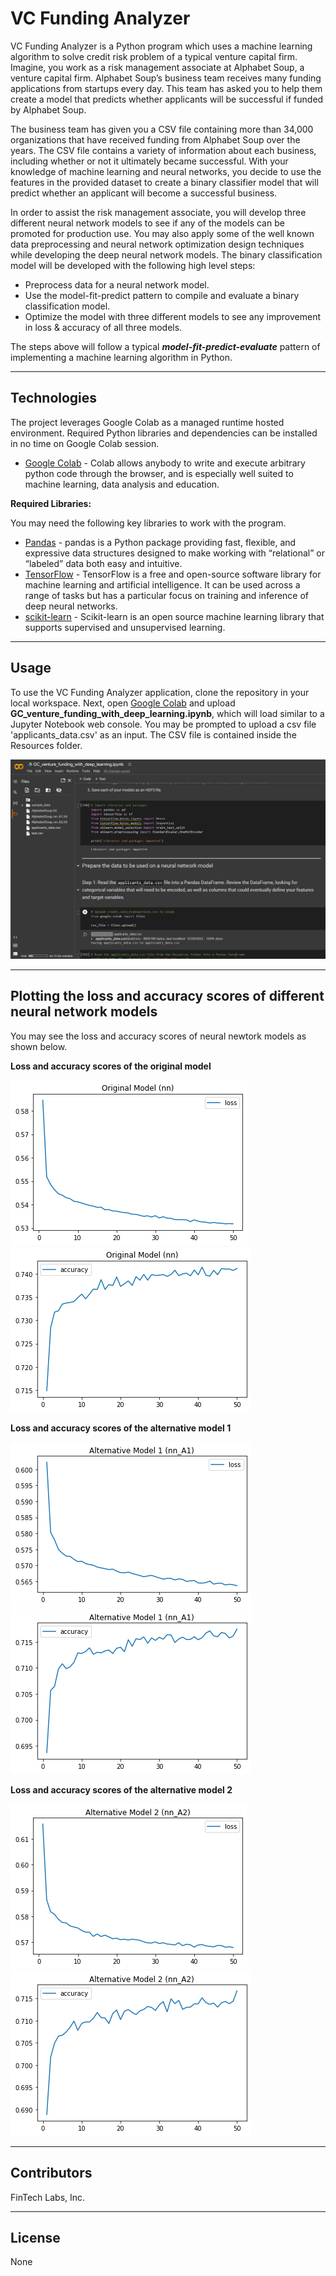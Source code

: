# VC Funding Analyzer

VC Funding Analyzer is a Python program which uses a machine learning algorithm to solve credit risk problem of a typical venture capital firm. Imagine, you work as a risk management associate at Alphabet Soup, a venture capital firm. Alphabet Soup’s business team receives many funding applications from startups every day. This team has asked you to help them create a model that predicts whether applicants will be successful if funded by Alphabet Soup.

The business team has given you a CSV file containing more than 34,000 organizations that have received funding from Alphabet Soup over the years. The CSV file contains a variety of information about each business, including whether or not it ultimately became successful. With your knowledge of machine learning and neural networks, you decide to use the features in the provided dataset to create a binary classifier model that will predict whether an applicant will become a successful business.

In order to assist the risk management associate, you will develop three different neural network models to see if any of the models can be promoted for production use. You may also apply some of the well known data preprocessing and neural network optimization design techniques while developing the deep neural network models. The binary classification model will be developed with the following high level steps:

* Preprocess data for a neural network model.
* Use the model-fit-predict pattern to compile and evaluate a binary classification model.
* Optimize the model with three different models to see any improvement in loss & accuracy of all three models.

The steps above will follow a typical ***model-fit-predict-evaluate*** pattern of implementing a machine learning algorithm in Python.

---

## Technologies

The project leverages Google Colab as a managed runtime hosted environment. Required Python libraries and dependencies can be installed in no time on Google Colab session.
* [Google Colab](https://colab.research.google.com/) - Colab allows anybody to write and execute arbitrary python code through the browser, and is especially well suited to machine learning, data analysis and education.

**Required Libraries:**

You may need the following key libraries to work with the program.

- [Pandas](https://pandas.pydata.org/docs/reference/index.html) - pandas is a Python package providing fast, flexible, and expressive data structures designed to make working with “relational” or “labeled” data both easy and intuitive.
- [TensorFlow](https://www.tensorflow.org/learn) - TensorFlow is a free and open-source software library for machine learning and artificial intelligence. It can be used across a range of tasks but has a particular focus on training and inference of deep neural networks.
- [scikit-learn](https://scikit-learn.org/stable/getting_started.html/) - Scikit-learn is an open source machine learning library that supports supervised and unsupervised learning.

---

## Usage

To use the VC Funding Analyzer application, clone the repository in your local workspace. Next, open [Google Colab](https://colab.research.google.com/) and upload **GC_venture_funding_with_deep_learning.ipynb**, which will load similar to a Jupyter Notebook web console. You may be prompted to upload a csv file 'applicants_data.csv' as an input. The CSV file is contained inside the Resources folder.

![Google Colab](Images/app_usage.png)

---

## Plotting the loss and accuracy scores of different neural network models

You may see the loss and accuracy scores of neural newtork models as shown below.

**Loss and accuracy scores of the original model**


![Loss scores](Images/ml.png "Original Model: loss scores") ![Accuracy scores](Images/ma.png "Original Model: accuracy scores")

**Loss and accuracy scores of the alternative model 1**

![Loss scores](Images/ml1.png "Alternative Model 1: loss scores") ![Accuracy scores](Images/ma1.png "Alternative Model 1: accuracy scores")

**Loss and accuracy scores of the alternative model 2**

![Loss scores](Images/ml2.png "Alternative Model 2: loss scores") ![Accuracy scores](Images/ma2.png "Alternative Model 2: accuracy scores")

---

## Contributors

FinTech Labs, Inc.

---

## License

None
